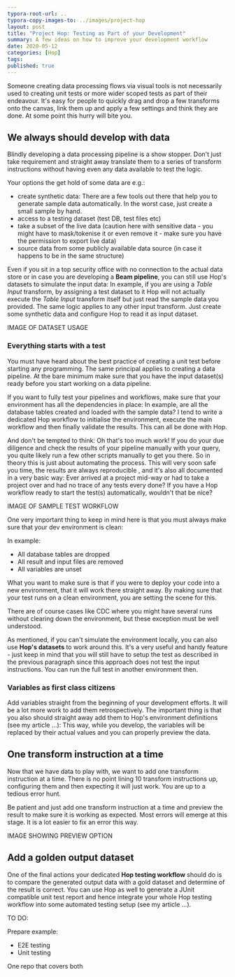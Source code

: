```yaml
---
typora-root-url: ..
typora-copy-images-to: ../images/project-hop
layout: post
title: "Project Hop: Testing as Part of your Development"
summary: A few ideas on how to improve your development workflow
date: 2020-05-12
categories: [Hop]
tags: 
published: true
---
```



Someone creating data processing flows via visual tools is not necessarily used to creating unit tests or more wider scoped tests as part of their endeavour. It's easy for people to quickly drag and drop a few transforms onto the canvas, link them up and apply a few settings and think they are done. At some point this hurry will bite you.

## We always should develop with data

Blindly developing a data processing pipeline is a show stopper. Don't just take requirement and straight away translate them to a series of transform instructions without having even any data available to test the logic. 

Your options the get hold of some data are e.g.:

- create synthetic data: There are a few tools out there that help you to generate sample data automatically. In the worst case, just create a small sample by hand.
- access to a testing dataset (test DB, test files etc)
- take a subset of the live data (caution here with sensitive data - you might have to mask/tokenise it or even remove it - make sure you have the permission to export live data)
- source data from some publicly available data source (in case it happens to be in the same structure)


Even if you sit in a top security office with no connection to the actual data store or in case you are developing a **Beam pipeline**, you can still use Hop's datasets to simulate the input data: In example, if you are using a *Table Input* transform, by assigning a test dataset to it Hop will not actually execute the *Table Input* transform itself but just read the sample data you provided. The same logic applies to any other input transform. Just create some synthetic data and configure Hop to read it as input dataset.

IMAGE OF DATASET USAGE


### Everything starts with a test

You must have heard about the best practice of creating a unit test before starting any programming. The same principal applies to creating a data pipeline. At the bare minimum make sure that you have the input dataset(s) ready before you start working on a data pipeline.

If you want to fully test your pipelines and workflows, make sure that your environment has all the dependencies in place: In example, are all the database tables created and loaded with the sample data? I tend to write a dedicated Hop workflow to initialise the environment, execute the main workflow and then finally validate the results. This can all be done with Hop. 

And don't be tempted to think: Oh that's too much work! If you do your due diligence and check the results of your pipeline manually with your query, you quite likely run a few other scripts manually to get you there. So in theory this is just about automating the process. This will very soon safe you time, the results are always reproducible , and it's also all documented in a very basic way: Ever arrived at a project mid-way or had to take a project over and had no trace of any tests every done? If you have a Hop workflow ready to start the test(s) automatically, wouldn't that be nice?

IMAGE OF SAMPLE TEST WORKFLOW


One very important thing to keep in mind here is that you must always make sure that your dev environment is clean: 

In example:

- All database tables are dropped
- All result and input files are removed
- All variables are unset


What you want to make sure is that if you were to deploy your code into a new environment, that it will work there straight away. By making sure that your test runs on a clean environment, you are setting the scene for this.

There are of course cases like CDC where you might have several runs without clearing down the environment, but these exception must be well understood.

As mentioned, if you can't simulate the environment locally, you can also use **Hop's datasets** to work around this. It's a very useful and handy feature - just keep in mind that you will still have to setup the test as described in the previous paragraph since this approach does not test the input instructions. You can run the full test in another environment then.



### Variables as first class citizens

Add variables straight from the beginning of your development efforts. It will be a lot more work to add them retrospectively. The important thing is that you also should straight away add them to Hop's environment definitions (see my article ...): This way, while you develop, the variables will be replaced by their actual values and you can properly preview the data.

## One transform instruction at a time

Now that we have data to play with, we want to add one transform instruction at a time. There is no point lining 10 transform instructions up, configuring them and then expecting it will just work. You are up to a tedious error hunt.

Be patient and just add one transform instruction at a time and preview the result to make sure it is working as expected. Most errors will emerge at this stage. It is a lot easier to fix an error this way.

IMAGE SHOWING PREVIEW OPTION

## Add a golden output dataset

One of the final actions your dedicated **Hop testing workflow** should do is to compare the generated output data with a gold dataset and determine of the result is correct. You can use Hop as well to generate a JUnit compatible unit test report and hence integrate your whole Hop testing workflow into some automated testing setup (see my article ...).


TO DO:

Prepare example:
- E2E testing
- Unit testing

One repo that covers both